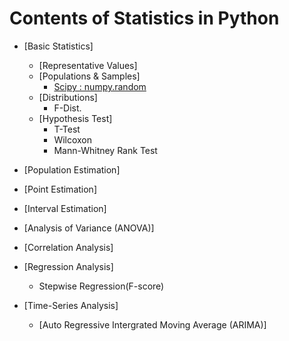 # Contents of Statistics in Python

* [Basic Statistics]
  * [Representative Values]
  * [Populations & Samples]
    - [Scipy : numpy.random](https://docs.scipy.org/doc/numpy/reference/routines.random.html)
  * [Distributions]
    - F-Dist.
  * [Hypothesis Test]
    - T-Test
    - Wilcoxon
    - Mann-Whitney Rank Test

* [Population Estimation]
* [Point Estimation]
* [Interval Estimation]
* [Analysis of Variance (ANOVA)]
* [Correlation Analysis]
* [Regression Analysis]
  - Stepwise Regression(F-score)

* [Time-Series Analysis]
  - [Auto Regressive Intergrated Moving Average (ARIMA)]
